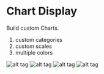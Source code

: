 # Chart Display
Build custom Charts.

1. custom categories
2. custom scales
3. multiple colors


![alt tag](https://github.com/panaitescu-paul/chart/blob/master/Process/1.png)
![alt tag](https://github.com/panaitescu-paul/chart/blob/master/Process/2.png) 
![alt tag](https://github.com/panaitescu-paul/chart/blob/master/Process/3.png) 
![alt tag](https://github.com/panaitescu-paul/chart/blob/master/Process/4.png) 
